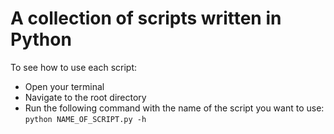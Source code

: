 # A collection of scripts written in Python
To see how to use each script:
* Open your terminal
* Navigate to the root directory
* Run the following command with the name of the script you want to use: `python NAME_OF_SCRIPT.py -h`
